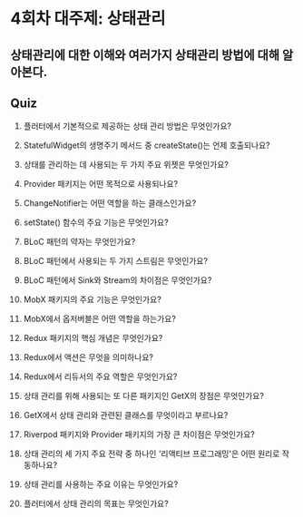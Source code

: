 # 4회차 대주제: 상태관리

## 상태관리에 대한 이해와 여러가지 상태관리 방법에 대해 알아본다.

## Quiz

1. 플러터에서 기본적으로 제공하는 상태 관리 방법은 무엇인가요?

2. StatefulWidget의 생명주기 메서드 중 createState()는 언제 호출되나요?

3. 상태를 관리하는 데 사용되는 두 가지 주요 위젯은 무엇인가요?

4. Provider 패키지는 어떤 목적으로 사용되나요?

5. ChangeNotifier는 어떤 역할을 하는 클래스인가요?

6. setState() 함수의 주요 기능은 무엇인가요?

7. BLoC 패턴의 약자는 무엇인가요?

8. BLoC 패턴에서 사용되는 두 가지 스트림은 무엇인가요?

9. BLoC 패턴에서 Sink와 Stream의 차이점은 무엇인가요?

10. MobX 패키지의 주요 기능은 무엇인가요?

11. MobX에서 옵저버블은 어떤 역할을 하는가요?

12. Redux 패키지의 핵심 개념은 무엇인가요?

13. Redux에서 액션은 무엇을 의미하나요?

14. Redux에서 리듀서의 주요 역할은 무엇인가요?

15. 상태 관리를 위해 사용되는 또 다른 패키지인 GetX의 장점은 무엇인가요?

16. GetX에서 상태 관리와 관련된 클래스를 무엇이라고 부르나요?

17. Riverpod 패키지와 Provider 패키지의 가장 큰 차이점은 무엇인가요?

18. 상태 관리의 세 가지 주요 전략 중 하나인 '리액티브 프로그래밍'은 어떤 원리로 작동하나요?

19. 상태 관리를 사용하는 주요 이유는 무엇인가요?

20. 플러터에서 상태 관리의 목표는 무엇인가요?


